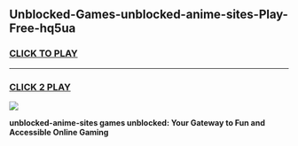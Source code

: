 
## Unblocked-Games-unblocked-anime-sites-Play-Free-hq5ua
<h3>
<a href="https://premium76.site?title=unblocked-anime-sites&ref=23A">CLICK TO PLAY</a></h3>
<hr>

<h3>
<a href="https://premium76.site?title=unblocked-anime-sites&ref=23A">CLICK 2 PLAY</a>
  
</h3>

<a href="https://premium76.site?title=unblocked-anime-sites&ref=23A"><img src="https://clearcache.store/games.png"></a>


**unblocked-anime-sites games unblocked: Your Gateway to Fun and Accessible Online Gaming**
